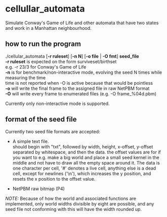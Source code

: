 # cellullar\_automata
Simulate Conway's Game of Life and other automata
that have two states and work in a Manhattan
neighbourhood.

## how to run the program
./cellular\_automata \[**-r ruleset**\] \[**-n N**\] \[**-o file** | **-O fmt**\] **seed\_file**  
	**-r ruleset** is expected on the form surviveset/birthset  
	   e.g. -r 23/3 for Conway's Game of Life  
	**-n** is for benchmark/non-interactive mode, evolving the seed N times while measuring the time  
	   time is not reported when -O is active because that would be pointless  
	**-o** will write the final frame to the assigned file in raw NetPBM format  
	**-O** will write every frame to enumerated files (e.g. -O frame_%04d.pbm)  

Currently only non-interactive mode is supported.

## format of the seed file
Currently two seed file formats are accepted:

* A simple text file.  
should begin with "txt", followed by width, height, x-offset, y-offset separated by whitespace,
and then the data. the offset values are for if you want to e.g. make a big world and place a small
seed kernel in the middle and not have to draw all the empty space around it. The data is one character
per cell, '#' denotes a live cell, anything else is a dead cell, except for newlines ('\n'), which
increases the y position, and resets the x position to the offset value.

* NetPBM raw bitmap (P4)

*NOTE:* Because of how the world and associated functions are implemented, only world widths divisible
by eight are possible, and any seed file not conforming with this will have the width rounded up.

